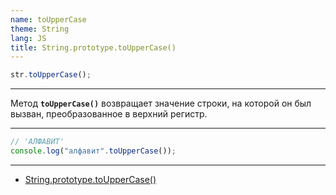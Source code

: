 ```yaml
---
name: toUpperCase
theme: String
lang: JS
title: String.prototype.toUpperCase()
---
```


```js
str.toUpperCase();
```

---

Метод **`toUpperCase()`** возвращает значение строки, на которой он был вызван, преобразованное в верхний регистр.

---

```js
// 'АЛФАВИТ'
console.log("алфавит".toUpperCase());
```

---

- [String.prototype.toUpperCase()](https://developer.mozilla.org/ru/docs/Web/JavaScript/Reference/Global_Objects/String/toUpperCase)
